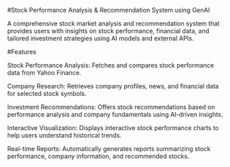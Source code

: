 #Stock Performance Analysis & Recommendation System using GenAI

A comprehensive stock market analysis and recommendation system that provides users with insights on stock performance, financial data, and tailored investment strategies using AI models and external APIs.

#Features

Stock Performance Analysis: Fetches and compares stock performance data from Yahoo Finance.

Company Research: Retrieves company profiles, news, and financial data for selected stock symbols.

Investment Recommendations: Offers stock recommendations based on performance analysis and company fundamentals using AI-driven insights.

Interactive Visualization: Displays interactive stock performance charts to help users understand historical trends.

Real-time Reports: Automatically generates reports summarizing stock performance, company information, and recommended stocks.
